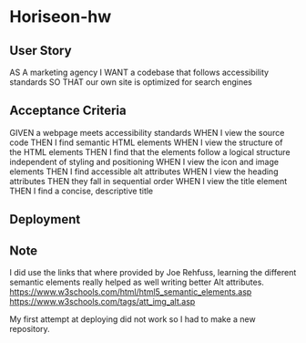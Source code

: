 # Horiseon-hw

## User Story
AS A marketing agency
I WANT a codebase that follows accessibility standards
SO THAT our own site is optimized for search engines

## Acceptance Criteria
GIVEN a webpage meets accessibility standards
WHEN I view the source code
THEN I find semantic HTML elements
WHEN I view the structure of the HTML elements
THEN I find that the elements follow a logical structure independent of styling and positioning
WHEN I view the icon and image elements
THEN I find accessible alt attributes
WHEN I view the heading attributes
THEN they fall in sequential order
WHEN I view the title element
THEN I find a concise, descriptive title

## Deployment

## Note
I did use the links that where provided by Joe Rehfuss, learning the different semantic elements really helped as well writing better Alt attributes.
https://www.w3schools.com/html/html5_semantic_elements.asp
https://www.w3schools.com/tags/att_img_alt.asp

My first attempt at deploying did not work so I had to make a new repository.
